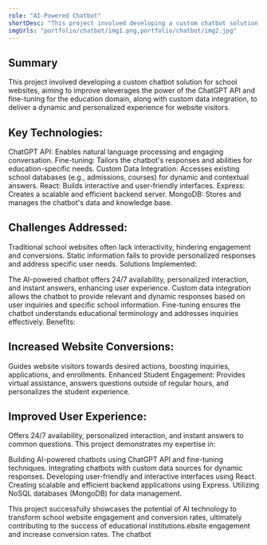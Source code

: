 ```yaml
---
role: "AI-Powered Chatbot"
shortDesc: "This project involved developing a custom chatbot solution for school websites, aiming to improve wleverages the power of the ChatGPT API and fine-tuning for the education domain, along with custom data integration, to deliver a dynamic and personalized experience for website visitors."
imgUrls: "portfolio/chatbot/img1.png,portfolio/chatbot/img2.jpg"
---
```

## Summary
This project involved developing a custom chatbot solution for school websites, aiming to improve wleverages the power of the ChatGPT API and fine-tuning for the education domain, along with custom data integration, to deliver a dynamic and personalized experience for website visitors.

## Key Technologies:
ChatGPT API: Enables natural language processing and engaging conversation.
Fine-tuning: Tailors the chatbot's responses and abilities for education-specific needs.
Custom Data Integration: Accesses existing school databases (e.g., admissions, courses) for dynamic and contextual answers.
React: Builds interactive and user-friendly interfaces.
Express: Creates a scalable and efficient backend server.
MongoDB: Stores and manages the chatbot's data and knowledge base.
## Challenges Addressed:
Traditional school websites often lack interactivity, hindering engagement and conversions.
Static information fails to provide personalized responses and address specific user needs.
Solutions Implemented:

The AI-powered chatbot offers 24/7 availability, personalized interaction, and instant answers, enhancing user experience.
Custom data integration allows the chatbot to provide relevant and dynamic responses based on user inquiries and specific school information.
Fine-tuning ensures the chatbot understands educational terminology and addresses inquiries effectively.
Benefits:

## Increased Website Conversions:
Guides website visitors towards desired actions, boosting inquiries, applications, and enrollments.
Enhanced Student Engagement: Provides virtual assistance, answers questions outside of regular hours, and personalizes the student experience.
## Improved User Experience:
Offers 24/7 availability, personalized interaction, and instant answers to common questions.
This project demonstrates my expertise in:

Building AI-powered chatbots using ChatGPT API and fine-tuning techniques.
Integrating chatbots with custom data sources for dynamic responses.
Developing user-friendly and interactive interfaces using React.
Creating scalable and efficient backend applications using Express.
Utilizing NoSQL databases (MongoDB) for data management.

This project successfully showcases the potential of AI technology to transform school website engagement and conversion rates, ultimately contributing to the success of educational institutions.ebsite engagement and increase conversion rates. The chatbot 
